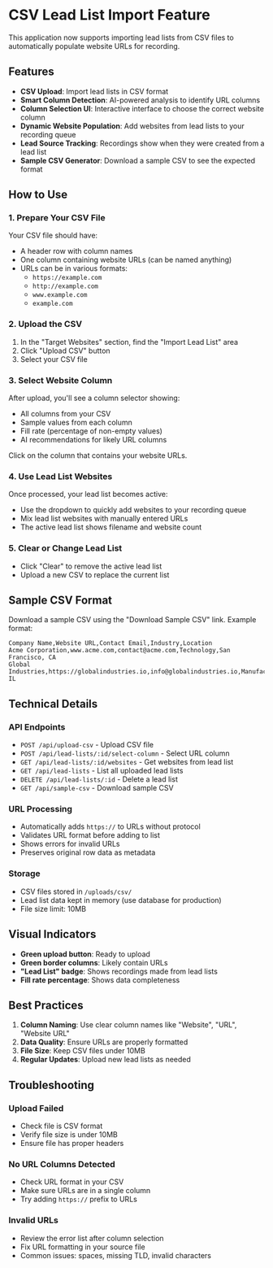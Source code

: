 # CSV Lead List Import Feature

This application now supports importing lead lists from CSV files to automatically populate website URLs for recording.

## Features

- **CSV Upload**: Import lead lists in CSV format
- **Smart Column Detection**: AI-powered analysis to identify URL columns
- **Column Selection UI**: Interactive interface to choose the correct website column
- **Dynamic Website Population**: Add websites from lead lists to your recording queue
- **Lead Source Tracking**: Recordings show when they were created from a lead list
- **Sample CSV Generator**: Download a sample CSV to see the expected format

## How to Use

### 1. Prepare Your CSV File

Your CSV file should have:
- A header row with column names
- One column containing website URLs (can be named anything)
- URLs can be in various formats:
  - `https://example.com`
  - `http://example.com`
  - `www.example.com`
  - `example.com`

### 2. Upload the CSV

1. In the "Target Websites" section, find the "Import Lead List" area
2. Click "Upload CSV" button
3. Select your CSV file

### 3. Select Website Column

After upload, you'll see a column selector showing:
- All columns from your CSV
- Sample values from each column
- Fill rate (percentage of non-empty values)
- AI recommendations for likely URL columns

Click on the column that contains your website URLs.

### 4. Use Lead List Websites

Once processed, your lead list becomes active:
- Use the dropdown to quickly add websites to your recording queue
- Mix lead list websites with manually entered URLs
- The active lead list shows filename and website count

### 5. Clear or Change Lead List

- Click "Clear" to remove the active lead list
- Upload a new CSV to replace the current list

## Sample CSV Format

Download a sample CSV using the "Download Sample CSV" link. Example format:

```csv
Company Name,Website URL,Contact Email,Industry,Location
Acme Corporation,www.acme.com,contact@acme.com,Technology,San Francisco, CA
Global Industries,https://globalindustries.io,info@globalindustries.io,Manufacturing,Chicago, IL
```

## Technical Details

### API Endpoints

- `POST /api/upload-csv` - Upload CSV file
- `POST /api/lead-lists/:id/select-column` - Select URL column
- `GET /api/lead-lists/:id/websites` - Get websites from lead list
- `GET /api/lead-lists` - List all uploaded lead lists
- `DELETE /api/lead-lists/:id` - Delete a lead list
- `GET /api/sample-csv` - Download sample CSV

### URL Processing

- Automatically adds `https://` to URLs without protocol
- Validates URL format before adding to list
- Shows errors for invalid URLs
- Preserves original row data as metadata

### Storage

- CSV files stored in `/uploads/csv/`
- Lead list data kept in memory (use database for production)
- File size limit: 10MB

## Visual Indicators

- **Green upload button**: Ready to upload
- **Green border columns**: Likely contain URLs
- **"Lead List" badge**: Shows recordings made from lead lists
- **Fill rate percentage**: Shows data completeness

## Best Practices

1. **Column Naming**: Use clear column names like "Website", "URL", "Website URL"
2. **Data Quality**: Ensure URLs are properly formatted
3. **File Size**: Keep CSV files under 10MB
4. **Regular Updates**: Upload new lead lists as needed

## Troubleshooting

### Upload Failed
- Check file is CSV format
- Verify file size is under 10MB
- Ensure file has proper headers

### No URL Columns Detected
- Check URL format in your CSV
- Make sure URLs are in a single column
- Try adding `https://` prefix to URLs

### Invalid URLs
- Review the error list after column selection
- Fix URL formatting in your source file
- Common issues: spaces, missing TLD, invalid characters